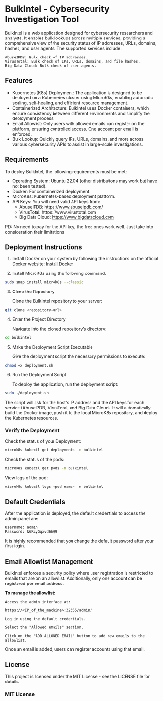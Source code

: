 # BulkIntel - Cybersecurity Investigation Tool

BulkIntel is a web application designed for cybersecurity researchers and analysts. It enables bulk lookups across multiple services, providing a comprehensive view of the security status of IP addresses, URLs, domains, hashes, and user agents. The supported services include:

    AbuseIPDB: Bulk check of IP addresses.
    VirusTotal: Bulk check of IPs, URLs, domains, and file hashes.
    Big Data Cloud: Bulk check of user agents.

## Features

- Kubernetes (K8s) Deployment: The application is designed to be deployed on a Kubernetes cluster using MicroK8s, enabling automatic scaling, self-healing, and efficient resource management.
- Containerized Architecture: BulkIntel uses Docker containers, which ensure consistency between different environments and simplify the deployment process.
- Email Allowlist: Only users with allowed emails can register on the platform, ensuring controlled access. One account per email is enforced.
- Bulk Lookup: Quickly query IPs, URLs, domains, and more across various cybersecurity APIs to assist in large-scale investigations.

## Requirements

To deploy BulkIntel, the following requirements must be met:

- Operating System: Ubuntu 22.04 (other distributions may work but have not been tested).
- Docker: For containerized deployment.
- MicroK8s: Kubernetes-based deployment platform.
- API Keys: You will need valid API keys from:
    - AbuseIPDB: https://www.abuseipdb.com/
    - VirusTotal: https://www.virustotal.com
    - Big Data Cloud: https://www.bigdatacloud.com

PD: No need to pay for the API key, the free ones work well. Just take into consideration their limitations

## Deployment Instructions

1. Install Docker on your system by following the instructions on the official Docker website:
[Install Docker](https://docs.docker.com/get-docker/)

2. Install MicroK8s using the following command:

```bash
sudo snap install microk8s --classic
```

3. Clone the Repository

    Clone the BulkIntel repository to your server:

```bash
git clone <repository-url>
```

4. Enter the Project Directory

    Navigate into the cloned repository’s directory:

```bash
cd bulkintel
```

5. Make the Deployment Script Executable

    Give the deployment script the necessary permissions to execute:

```bash
chmod +x deployment.sh
```

6. Run the Deployment Script

    To deploy the application, run the deployment script:

```bash
sudo ./deployment.sh
```

The script will ask for the host's IP address and the API keys for each service (AbuseIPDB, VirusTotal, and Big Data Cloud).
It will automatically build the Docker image, push it to the local MicroK8s repository, and deploy the Kubernetes resources.

### Verify the Deployment

Check the status of your Deployment:
```bash
microk8s kubectl get deployments -n bulkintel
```

Check the status of the pods:
```bash
microk8s kubectl get pods -n bulkintel
```

View logs of the pod:

```bash
microk8s kubectl logs <pod-name> -n bulkintel
```

## Default Credentials

After the application is deployed, the default credentials to access the admin panel are:

    Username: admin
    Password: &6RcyGqxvd6hQ9

It is highly recommended that you change the default password after your first login.

## Email Allowlist Management

BulkIntel enforces a security policy where user registration is restricted to emails that are on an allowlist. Additionally, only one account can be registered per email address.

**To manage the allowlist:**

    Access the admin interface at:

    https://<IP_of_the_machine>:32555/admin/

    Log in using the default credentials.

    Select the "Allowed emails" section.

    Click on the "ADD ALLOWED EMAIL" button to add new emails to the allowlist.

Once an email is added, users can register accounts using that email.

## License

This project is licensed under the MIT License - see the LICENSE file for details.

### MIT License